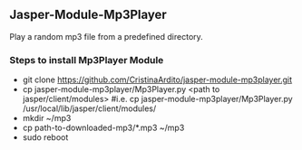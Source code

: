 ## Jasper-Module-Mp3Player
Play a random mp3 file from a predefined directory.

### Steps to install Mp3Player Module
* git clone https://github.com/CristinaArdito/jasper-module-mp3player.git
* cp jasper-module-mp3player/Mp3Player.py <path to jasper/client/modules>
  #i.e. cp jasper-module-mp3player/Mp3Player.py /usr/local/lib/jasper/client/modules/
* mkdir ~/mp3
* cp path-to-downloaded-mp3/*.mp3 ~/mp3
* sudo reboot
